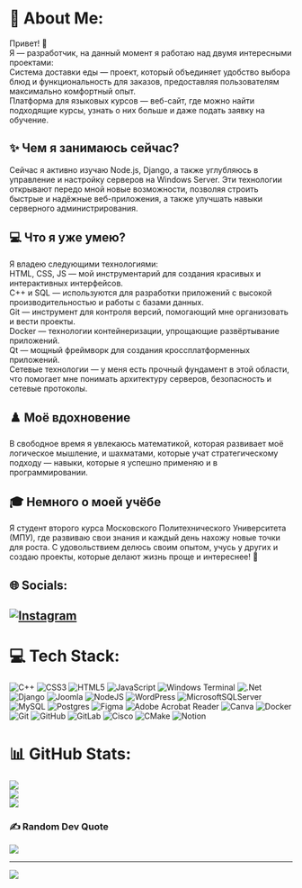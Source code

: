 # 💫 About Me:
Привет! 👋
<br>Я — разработчик, на данный момент я работаю над двумя интересными проектами:
<br>Система доставки еды — проект, который объединяет удобство выбора блюд и функциональность для заказов, предоставляя пользователям максимально комфортный опыт.
<br>Платформа для языковых курсов — веб-сайт, где можно найти подходящие курсы, узнать о них больше и даже подать заявку на обучение.
## ✨ Чем я занимаюсь сейчас?
Сейчас я активно изучаю Node.js, Django, а также углубляюсь в управление и настройку серверов на Windows Server. Эти технологии открывают передо мной новые возможности, позволяя строить быстрые и надёжные веб-приложения, а также улучшать навыки серверного администрирования.
## 💻 Что я уже умею?
Я владею следующими технологиями:
<br>HTML, CSS, JS — мой инструментарий для создания красивых и интерактивных интерфейсов.
<br>C++ и SQL — используются для разработки приложений с высокой производительностью и работы с базами данных.
<br>Git — инструмент для контроля версий, помогающий мне организовать и вести проекты.
<br>Docker — технологии контейнеризации, упрощающие развёртывание приложений.
<br>Qt — мощный фреймворк для создания кроссплатформенных приложений.
<br>Сетевые технологии — у меня есть прочный фундамент в этой области, что помогает мне понимать архитектуру серверов, безопасность и сетевые протоколы.
## ♟️ Моё вдохновение
В свободное время я увлекаюсь математикой, которая развивает моё логическое мышление, и шахматами, которые учат стратегическому подходу — навыки, которые я успешно применяю и в программировании.
## 🎓 Немного о моей учёбе
Я студент второго курса Московского Политехнического Университета (МПУ), где развиваю свои знания и каждый день нахожу новые точки для роста. С удовольствием делюсь своим опытом, учусь у других и создаю проекты, которые делают жизнь проще и интереснее! 🚀


## 🌐 Socials:
## [![Instagram](https://img.shields.io/badge/Instagram-%23E4405F.svg?logo=Instagram&logoColor=white)](https://instagram.com/user.1110010) 

# 💻 Tech Stack:
![C++](https://img.shields.io/badge/c++-%2300599C.svg?style=for-the-badge&logo=c%2B%2B&logoColor=white) ![CSS3](https://img.shields.io/badge/css3-%231572B6.svg?style=for-the-badge&logo=css3&logoColor=white) ![HTML5](https://img.shields.io/badge/html5-%23E34F26.svg?style=for-the-badge&logo=html5&logoColor=white) ![JavaScript](https://img.shields.io/badge/javascript-%23323330.svg?style=for-the-badge&logo=javascript&logoColor=%23F7DF1E) ![Windows Terminal](https://img.shields.io/badge/Windows%20Terminal-%234D4D4D.svg?style=for-the-badge&logo=windows-terminal&logoColor=white) ![.Net](https://img.shields.io/badge/.NET-5C2D91?style=for-the-badge&logo=.net&logoColor=white) ![Django](https://img.shields.io/badge/django-%23092E20.svg?style=for-the-badge&logo=django&logoColor=white) ![Joomla](https://img.shields.io/badge/joomla-%235091CD.svg?style=for-the-badge&logo=joomla&logoColor=white) ![NodeJS](https://img.shields.io/badge/node.js-6DA55F?style=for-the-badge&logo=node.js&logoColor=white) ![WordPress](https://img.shields.io/badge/WordPress-%23117AC9.svg?style=for-the-badge&logo=WordPress&logoColor=white) ![MicrosoftSQLServer](https://img.shields.io/badge/Microsoft%20SQL%20Server-CC2927?style=for-the-badge&logo=microsoft%20sql%20server&logoColor=white) ![MySQL](https://img.shields.io/badge/mysql-4479A1.svg?style=for-the-badge&logo=mysql&logoColor=white) ![Postgres](https://img.shields.io/badge/postgres-%23316192.svg?style=for-the-badge&logo=postgresql&logoColor=white) ![Figma](https://img.shields.io/badge/figma-%23F24E1E.svg?style=for-the-badge&logo=figma&logoColor=white) ![Adobe Acrobat Reader](https://img.shields.io/badge/Adobe%20Acrobat%20Reader-EC1C24.svg?style=for-the-badge&logo=Adobe%20Acrobat%20Reader&logoColor=white) ![Canva](https://img.shields.io/badge/Canva-%2300C4CC.svg?style=for-the-badge&logo=Canva&logoColor=white) ![Docker](https://img.shields.io/badge/docker-%230db7ed.svg?style=for-the-badge&logo=docker&logoColor=white) ![Git](https://img.shields.io/badge/git-%23F05033.svg?style=for-the-badge&logo=git&logoColor=white) ![GitHub](https://img.shields.io/badge/github-%23121011.svg?style=for-the-badge&logo=github&logoColor=white) ![GitLab](https://img.shields.io/badge/gitlab-%23181717.svg?style=for-the-badge&logo=gitlab&logoColor=white) ![Cisco](https://img.shields.io/badge/cisco-%23049fd9.svg?style=for-the-badge&logo=cisco&logoColor=black) ![CMake](https://img.shields.io/badge/CMake-%23008FBA.svg?style=for-the-badge&logo=cmake&logoColor=white) ![Notion](https://img.shields.io/badge/Notion-%23000000.svg?style=for-the-badge&logo=notion&logoColor=white)
# 📊 GitHub Stats:
![](https://github-readme-stats.vercel.app/api?username=AbduazizM&theme=radical&hide_border=false&include_all_commits=true&count_private=true)<br/>
![](https://github-readme-streak-stats.herokuapp.com/?user=AbduazizM&theme=radical&hide_border=false)<br/>
![](https://github-readme-stats.vercel.app/api/top-langs/?username=AbduazizM&theme=radical&hide_border=false&include_all_commits=true&count_private=true&layout=compact)

### ✍️ Random Dev Quote
![](https://quotes-github-readme.vercel.app/api?type=horizontal&theme=merko)

---
[![](https://visitcount.itsvg.in/api?id=AbduazizM&icon=0&color=0)](https://visitcount.itsvg.in)

<!-- Proudly created with GPRM ( https://gprm.itsvg.in ) -->

